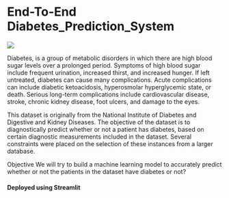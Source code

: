 # End-To-End Diabetes_Prediction_System


<img src="https://copyassignment.com/wp-content/uploads/2022/09/Diabetes-prediction-using-Machine-Learning-1024x768.jpg">
<p>Diabetes, is a group of metabolic disorders in which there are high blood sugar levels over a prolonged period. Symptoms of high blood sugar include frequent urination, increased thirst, and increased hunger. If left untreated, diabetes can cause many complications. Acute complications can include diabetic ketoacidosis, hyperosmolar hyperglycemic state, or death. Serious long-term complications include cardiovascular disease, stroke, chronic kidney disease, foot ulcers, and damage to the eyes.

This dataset is originally from the National Institute of Diabetes and Digestive and Kidney Diseases. The objective of the dataset is to diagnostically predict whether or not a patient has diabetes, based on certain diagnostic measurements included in the dataset. Several constraints were placed on the selection of these instances from a larger database. 

Objective
We will try to build a machine learning model to accurately predict whether or not the patients in the dataset have diabetes or not?</p>

<h4>Deployed using Streamlit</h4>
